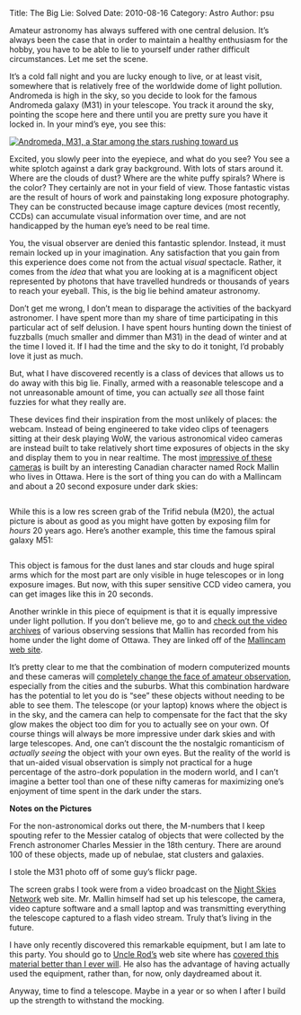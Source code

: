 Title: The Big Lie: Solved
Date: 2010-08-16
Category: Astro
Author: psu


<p>Amateur astronomy has always suffered with one central delusion. It&rsquo;s always
been the case that in order to maintain a healthy enthusiasm for the hobby,
you have to be able to lie to yourself under rather difficult circumstances.
Let me set the scene.</p>

<p>It&rsquo;s a cold fall night and you are lucky enough to live, or at least visit,
somewhere that is relatively free of the worldwide dome of light pollution.
Andromeda is high in the sky, so you decide to look for the famous Andromeda
galaxy (M31) in your telescope. You track it around the sky, pointing the
scope here and there until you are pretty sure you have it locked in. In your
mind&rsquo;s eye, you see this:</p>

<p><a href="http://www.flickr.com/photos/tr
ois_merlettes/3870907701/" title="Andromeda, M31, a Star among the stars rushing
toward us by Trois_Merlettes, on Flickr"><img src="http://farm3.stat
ic.flickr.com/2642/3870907701_bc50bd73ed.jpg" alt="Andromeda, M31, a Star among the stars rushing toward us" /></a></p>

<p>Excited, you slowly peer into the eyepiece, and what do you see? You see a
white splotch against a dark gray background. With lots of stars around it.
Where are the clouds of dust? Where are the white puffy spirals? Where is the
color? They certainly are not in your field of view. Those fantastic vistas
are the result of hours of work and painstaking long exposure photography.
They can be constructed because image capture devices (most recently, CCDs)
can accumulate visual information over time, and are not handicapped by the
human eye&rsquo;s need to be real time.</p>

<p>You, the visual observer are denied this fantastic splendor. Instead, it must
remain locked up in your imagination. Any satisfaction that you gain from this
experience does come not from the actual <em>visual</em> spectacle. Rather, it comes
from the <em>idea</em> that what you are looking at is a magnificent object
represented by photons that have travelled hundreds or thousands of years to
reach your eyeball. This, is the big lie behind amateur astronomy.</p>

<p>Don&rsquo;t get me wrong, I don&rsquo;t mean to disparage the activities of the backyard
astronomer. I have spent more than my share of time participating in this
particular act of self delusion. I have spent hours hunting down the tiniest
of fuzzballs (much smaller and dimmer than M31) in the dead of winter and at
the time I loved it. If I had the time and the sky to do it tonight, I&rsquo;d
probably love it just as much.</p>

<p>But, what I have discovered recently is a class of devices that allows us to
do away with this big lie. Finally, armed with a reasonable telescope and a
not unreasonable amount of time, you can actually <em>see</em> all those faint
fuzzies for what they really are.</p>

<p>These devices find their inspiration from the most unlikely of places: the
webcam. Instead of being engineered to take video clips of teenagers sitting
at their desk playing WoW, the various astronomical video cameras are instead
built to take relatively short time exposures of objects in the sky and
display them to you in near realtime. The most <a href="http://mallincam.tripod.com/">impressive of these
cameras</a> is built by an interesting Canadian
character named Rock Mallin who lives in Ottawa. Here is the sort of thing you
can do with a Mallincam and about a 20 second exposure under dark skies:</p>

<p><a href="http://kvdpsu.org/trifid.png"><img src="http://kvdpsu.org/trifid.png" alt="" /></a></p>

<p>While this is a low res screen grab of the Trifid nebula (M20), the actual
picture is about as good as you might have gotten by exposing film for <em>hours</em>
20 years ago. Here&rsquo;s another example, this time the famous spiral galaxy M51:</p>

<p><a href="http://kvdpsu.org/m51-2.png"><img src="http://kvdpsu.org/m51-2.png" alt="" /></a></p>

<p>This object is famous for the dust lanes and star clouds and huge spiral arms
which for the most part are only visible in huge telescopes or in long
exposure images. But now, with this super sensitive CCD video camera, you can
get images like this in 20 seconds.</p>

<p>Another wrinkle in this piece of equipment is that it is equally impressive
under light pollution. If you don&rsquo;t believe me, go to and <a href="http://www.zaplive.tv/web/mallincam?streamId=mallincam%2Fbfe75f24-b4
5b-4550-9a6b-480cf59e49c1">check out the video
archives</a> of various observing sessions that Mallin has
recorded from his home under the light dome of Ottawa. They are linked off of
the <a href="http://mallincam.tripod.com/">Mallincam web site</a>.</p>

<p>It&rsquo;s pretty clear to me that the combination of modern computerized mounts and
these cameras will <a href="http
://uncle-rods.blogspot.com/2009/05/quiet-revolution.html">completely change the face of amateur observation</a>, especially from the
cities and the suburbs. What this combination hardware has the potential to
let you do is &ldquo;see&rdquo; these objects without needing to be able to see them. The
telescope (or your laptop) knows where the object is in the sky, and the
camera can help to compensate for the fact that the sky glow makes the object
too dim for you to actually see on your own. Of course things will always be
more impressive under dark skies and with large telescopes. And, one can&rsquo;t
discount the the nostalgic romanticism of <em>actually seeing</em> the object with
your own eyes. But the reality of the world is that un-aided visual
observation is simply not practical for a huge percentage of the astro-dork
population in the modern world, and I can&rsquo;t imagine a better tool than one of
these nifty cameras for maximizing one&rsquo;s enjoyment of time spent in the dark
under the stars.</p>

<p><strong>Notes on the Pictures</strong></p>

<p>For the non-astronomical dorks out there, the M-numbers that I keep spouting
refer to the Messier catalog of objects that were collected by the French
astronomer Charles Messier in the 18th century. There are around 100 of these
objects, made up of nebulae, stat clusters and galaxies.</p>

<p>I stole the M31 photo off of some guy&rsquo;s flickr page.</p>

<p>The screen grabs I took were from a video broadcast on the <a href="http://www.nightskiesnetwork.com/">Night Skies
Network</a> web site. Mr. Mallin himself had
set up his telescope, the camera, video capture software and a small laptop
and was transmitting everything the telescope captured to a flash video
stream. Truly that&rsquo;s living in the future.</p>

<p>I have only recently discovered this remarkable equipment, but I am late to
this party. You should go to <a href="http://uncle-rods.blogspot.com/">Uncle Rod&rsquo;s</a>
web site where has <a href="http
://uncle-rods.blogspot.com/2009/05/quiet-revolution.html">covered this material better than I ever will</a>. He also has the
advantage of having actually used the equipment, rather than, for now, only
daydreamed about it.</p>

<p>Anyway, time to find a telescope. Maybe in a year or so when I after I build
up the strength to withstand the mocking.</p>